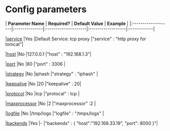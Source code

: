 
# Config parameters #

| **Parameter Name** | **Required?** | **Default Value** | **Example** |
|:-------------------|:--------------|:--------------------|:------------------|:------------|

|[service](#service)	       |Yes           |Default Service: tcp proxy  |"service" : "http proxy for tomcat"|

|[host](#host)        	       |No            |127.0.0.1                   |“host” : "192.168.1.3"|

|[port](#port)      	       |No            |80                          |"port" : 3306   |

|[strategy](#strategy) 	       |No          |iphash                      |"strategy" : "iphash" |

|[keepalive](#keepalive)       |No           |20                          |"keepalive" : 20|

|[protocol](#protocol)		    |No          |tcp                         |"protocal" : tcp |

|[maxprocessor](#maxprocessor) |No          |2                         |"maxprocessor" :2 |

|[logfile](#logfile)		     |No          |/tmp/logs                         |"logfile" : "/tmps/logs" |

|[backends](#backends)         |Yes          |-                         |"backends" :   { "host":"192.168.33.19", "port": 8000 }"|
